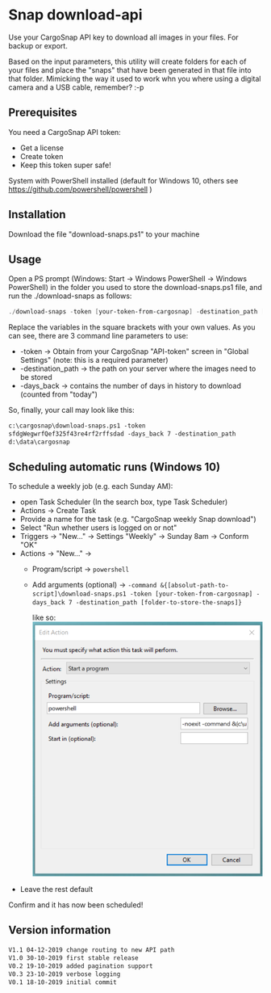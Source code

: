 # Snap download-api

Use your CargoSnap API key to download all images in your files. For backup or export.

Based on the input parameters, this utility will create folders for each of your files and place the "snaps" that have been generated in that file into that folder. Mimicking the way it used to work whn you where using a digital camera and a USB cable, remember? :-p

## Prerequisites
You need a CargoSnap API token:
* Get a license
* Create token
* Keep this token super safe!

System with PowerShell installed (default for Windows 10, others see https://github.com/powershell/powershell )

## Installation
Download the file "download-snaps.ps1" to your machine

## Usage
Open a PS prompt (Windows: Start -> Windows PowerShell -> Windows PowerShell) in the folder you used to store the download-snaps.ps1 file, and run the ./download-snaps as follows:

``` PowerShell
./download-snaps -token [your-token-from-cargosnap] -destination_path ['c:\data\cargosnap\snap-backups'] -days_back 7
```
Replace the variables in the square brackets with your own values. As you can see, there are 3 command line parameters to use:

* -token -> Obtain from your CargoSnap "API-token" screen in "Global Settings" (note: this is a required parameter)
* -destination_path -> the path on your server where the images need to be stored
* -days_back -> contains the number of days in history to download (counted from "today")

So, finally, your call may look like this:
```
c:\cargosnap\download-snaps.ps1 -token sfdgWegwrfQef325f43re4rf2rffsdad -days_back 7 -destination_path d:\data\cargosnap
```    

## Scheduling automatic runs (Windows 10)

To schedule a weekly job (e.g. each Sunday AM):

* open Task Scheduler (In the search box, type Task Scheduler)
* Actions -> Create Task
* Provide a name for the task (e.g. "CargoSnap weekly Snap download")
* Select "Run whether users is logged on or not"
* Triggers -> "New..." -> Settings "Weekly" -> Sunday 8am -> Conform "OK"
* Actions -> "New..." -> 
    * Program/script -> ```powershell```
    * Add arguments (optional) -> ```-command &{[absolut-path-to-script]\download-snaps.ps1 -token [your-token-from-cargosnap] -days_back 7 -destination_path [folder-to-store-the-snaps]}``` 
    
        like so:
    ![Scheme](images/schedule.png)
* Leave the rest default


Confirm and it has now been scheduled!


## Version information
    V1.1 04-12-2019 change routing to new API path
    V1.0 30-10-2019 first stable release
    V0.2 19-10-2019 added pagination support
    V0.3 23-10-2019 verbose logging
    V0.1 18-10-2019 initial commit
